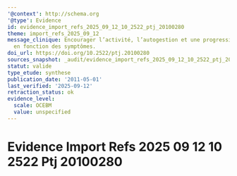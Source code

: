 ```yaml
---
'@context': http://schema.org
'@type': Evidence
id: evidence_import_refs_2025_09_12_10_2522_ptj_20100280
theme: import_refs_2025_09_12
message_clinique: Encourager l’activité, l’autogestion et une progression graduée
  en fonction des symptômes.
doi_url: https://doi.org/10.2522/ptj.20100280
sources_snapshot: _audit/evidence_import_refs_2025_09_12_10_2522_ptj_20100280.json
statut: valide
type_etude: synthese
publication_date: '2011-05-01'
last_verified: '2025-09-12'
retraction_status: ok
evidence_level:
  scale: OCEBM
  value: unspecified
---
```

# Evidence Import Refs 2025 09 12 10 2522 Ptj 20100280

